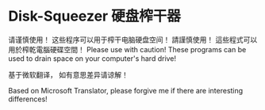 # Disk-Squeezer 硬盘榨干器
请谨慎使用！ 这些程序可以用于榨干电脑硬盘空间！ 
請謹慎使用！ 這些程式可以用於榨乾電腦硬碟空間！ 
Please use with caution! These programs can be used to drain space on your computer's hard drive! 


 
基于微软翻译， 如有意思差异请谅解！ 

Based on Microsoft Translator, please forgive me if there are interesting differences! 


